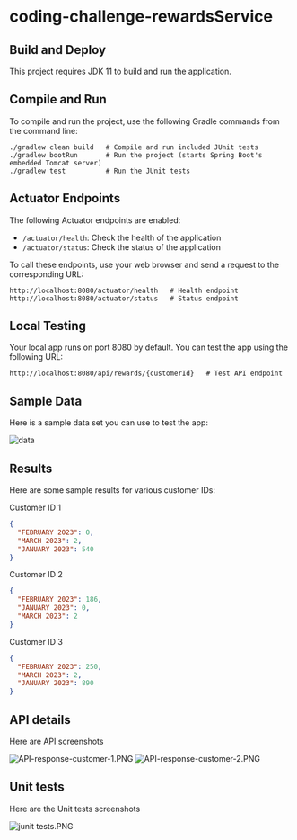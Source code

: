 # coding-challenge-rewardsService

## Build and Deploy

This project requires JDK 11 to build and run the application. 

## Compile and Run

To compile and run the project, use the following Gradle commands from the command line:
```
./gradlew clean build   # Compile and run included JUnit tests
./gradlew bootRun       # Run the project (starts Spring Boot's embedded Tomcat server)
./gradlew test          # Run the JUnit tests
```
## Actuator Endpoints

The following Actuator endpoints are enabled:

- `/actuator/health`: Check the health of the application
- `/actuator/status`: Check the status of the application

To call these endpoints, use your web browser and send a request to the corresponding URL:

```
http://localhost:8080/actuator/health   # Health endpoint
http://localhost:8080/actuator/status   # Status endpoint
```

## Local Testing

Your local app runs on port 8080 by default. You can test the app using the following URL:
``` 
http://localhost:8080/api/rewards/{customerId}   # Test API endpoint
```

## Sample Data

Here is a sample data set you can use to test the app:

![data](https://user-images.githubusercontent.com/127347353/223863440-95b05255-b447-47b8-84ab-d3d4ea4783bd.PNG)


## Results

Here are some sample results for various customer IDs:

Customer ID 1
```json
{
  "FEBRUARY 2023": 0,
  "MARCH 2023": 2,
  "JANUARY 2023": 540
}
```
Customer ID 2
```json
{
  "FEBRUARY 2023": 186,
  "JANUARY 2023": 0,
  "MARCH 2023": 2
}
```
Customer ID 3
```json
{
  "FEBRUARY 2023": 250,
  "MARCH 2023": 2,
  "JANUARY 2023": 890
}
```

## API details

Here are API screenshots

![API-response-customer-1.PNG](..%2F..%2FUsers%2Fbhargav%2FPictures%2FAPI-response-customer-1.PNG)
![API-response-customer-2.PNG](..%2F..%2FUsers%2Fbhargav%2FPictures%2FAPI-response-customer-2.PNG)

## Unit tests

Here are the Unit tests screenshots

![junit tests.PNG](..%2F..%2FUsers%2Fbhargav%2FPictures%2Fjunit%20tests.PNG)


